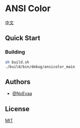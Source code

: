 # ANSI Color

[中文](README_CN.md)

## Quick Start

### Building

```bash
sh build.sh
./build/bin/debug/ansicolor_main
```

## Authors

- [@NoEvaa](https://github.com/NoEvaa)

## License

[MIT](LICENSE)

